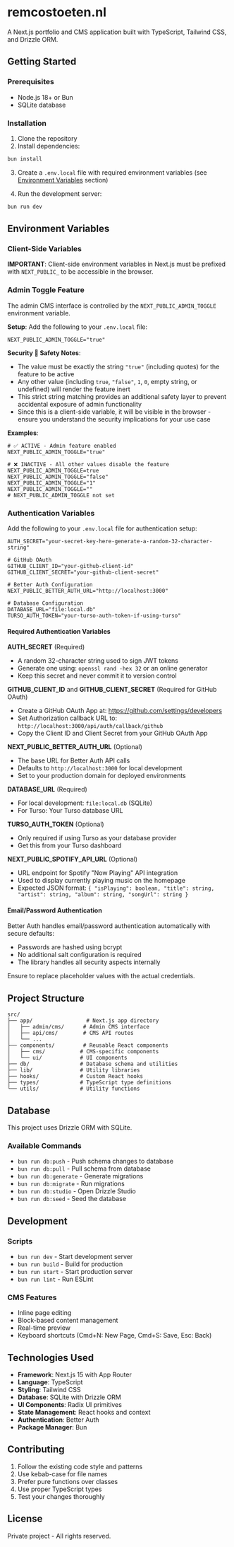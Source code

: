 # remcostoeten.nl

A Next.js portfolio and CMS application built with TypeScript, Tailwind CSS, and Drizzle ORM.

## Getting Started

### Prerequisites

- Node.js 18+ or Bun
- SQLite database

### Installation

1. Clone the repository
2. Install dependencies:
```bash
bun install
```

3. Create a `.env.local` file with required environment variables (see [Environment Variables](#environment-variables) section)

4. Run the development server:
```bash
bun run dev
```

## Environment Variables

### Client-Side Variables

**IMPORTANT**: Client-side environment variables in Next.js must be prefixed with `NEXT_PUBLIC_` to be accessible in the browser.

### Admin Toggle Feature

The admin CMS interface is controlled by the `NEXT_PUBLIC_ADMIN_TOGGLE` environment variable.

**Setup**: Add the following to your `.env.local` file:
```env
NEXT_PUBLIC_ADMIN_TOGGLE="true"
```

**Security  Safety Notes**:
- The value must be exactly the string `"true"` (including quotes) for the feature to be active
- Any other value (including `true`, `"false"`, `1`, `0`, empty string, or undefined) will render the feature inert
- This strict string matching provides an additional safety layer to prevent accidental exposure of admin functionality
- Since this is a client-side variable, it will be visible in the browser - ensure you understand the security implications for your use case

**Examples**:
```env
# ✅ ACTIVE - Admin feature enabled
NEXT_PUBLIC_ADMIN_TOGGLE="true"

# ❌ INACTIVE - All other values disable the feature
NEXT_PUBLIC_ADMIN_TOGGLE=true
NEXT_PUBLIC_ADMIN_TOGGLE="false"
NEXT_PUBLIC_ADMIN_TOGGLE="1"
NEXT_PUBLIC_ADMIN_TOGGLE=""
# NEXT_PUBLIC_ADMIN_TOGGLE not set
```

### Authentication Variables

Add the following to your `.env.local` file for authentication setup:

```env
AUTH_SECRET="your-secret-key-here-generate-a-random-32-character-string"

# GitHub OAuth
GITHUB_CLIENT_ID="your-github-client-id"
GITHUB_CLIENT_SECRET="your-github-client-secret"

# Better Auth Configuration
NEXT_PUBLIC_BETTER_AUTH_URL="http://localhost:3000"

# Database Configuration
DATABASE_URL="file:local.db"
TURSO_AUTH_TOKEN="your-turso-auth-token-if-using-turso"
```

#### Required Authentication Variables

**AUTH_SECRET** (Required)
- A random 32-character string used to sign JWT tokens
- Generate one using: `openssl rand -hex 32` or an online generator
- Keep this secret and never commit it to version control

**GITHUB_CLIENT_ID** and **GITHUB_CLIENT_SECRET** (Required for GitHub OAuth)
- Create a GitHub OAuth App at: https://github.com/settings/developers
- Set Authorization callback URL to: `http://localhost:3000/api/auth/callback/github`
- Copy the Client ID and Client Secret from your GitHub OAuth App

**NEXT_PUBLIC_BETTER_AUTH_URL** (Optional)
- The base URL for Better Auth API calls
- Defaults to `http://localhost:3000` for local development
- Set to your production domain for deployed environments

**DATABASE_URL** (Required)
- For local development: `file:local.db` (SQLite)
- For Turso: Your Turso database URL

**TURSO_AUTH_TOKEN** (Optional)
- Only required if using Turso as your database provider
- Get this from your Turso dashboard

**NEXT_PUBLIC_SPOTIFY_API_URL** (Optional)
- URL endpoint for Spotify "Now Playing" API integration
- Used to display currently playing music on the homepage
- Expected JSON format: `{ "isPlaying": boolean, "title": string, "artist": string, "album": string, "songUrl": string }`

#### Email/Password Authentication

Better Auth handles email/password authentication automatically with secure defaults:
- Passwords are hashed using bcrypt
- No additional salt configuration is required
- The library handles all security aspects internally

Ensure to replace placeholder values with the actual credentials.

## Project Structure

```
src/
├── app/                 # Next.js app directory
│   ├── admin/cms/      # Admin CMS interface
│   ├── api/cms/        # CMS API routes
│   └── ...
├── components/         # Reusable React components
│   ├── cms/           # CMS-specific components
│   └── ui/            # UI components
├── db/                # Database schema and utilities
├── lib/               # Utility libraries
├── hooks/             # Custom React hooks
├── types/             # TypeScript type definitions
└── utils/             # Utility functions
```

## Database

This project uses Drizzle ORM with SQLite.

### Available Commands

- `bun run db:push` - Push schema changes to database
- `bun run db:pull` - Pull schema from database
- `bun run db:generate` - Generate migrations
- `bun run db:migrate` - Run migrations
- `bun run db:studio` - Open Drizzle Studio
- `bun run db:seed` - Seed the database

## Development

### Scripts

- `bun run dev` - Start development server
- `bun run build` - Build for production
- `bun run start` - Start production server
- `bun run lint` - Run ESLint

### CMS Features

- Inline page editing
- Block-based content management
- Real-time preview
- Keyboard shortcuts (Cmd+N: New Page, Cmd+S: Save, Esc: Back)

## Technologies Used

- **Framework**: Next.js 15 with App Router
- **Language**: TypeScript
- **Styling**: Tailwind CSS
- **Database**: SQLite with Drizzle ORM
- **UI Components**: Radix UI primitives
- **State Management**: React hooks and context
- **Authentication**: Better Auth
- **Package Manager**: Bun

## Contributing

1. Follow the existing code style and patterns
2. Use kebab-case for file names
3. Prefer pure functions over classes
4. Use proper TypeScript types
5. Test your changes thoroughly

## License

Private project - All rights reserved.
